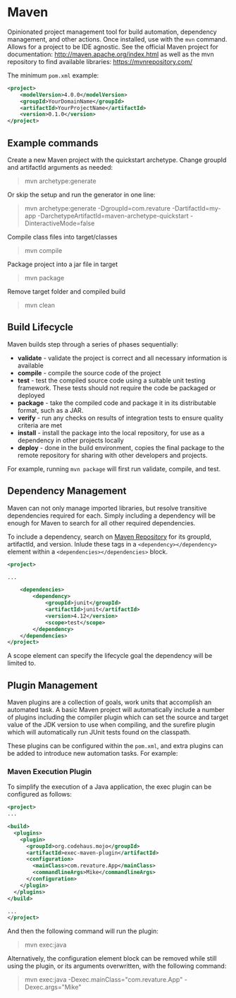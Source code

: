 # Maven 
Opinionated project management tool for build automation, dependency management, and other actions. Once installed, use with the `mvn` command. Allows for a project to be IDE agnostic. See the official Maven project for documentation: http://maven.apache.org/index.html as well as the mvn repository to find available libraries: https://mvnrepository.com/

The minimum `pom.xml` example:
```xml
<project>
	<modelVersion>4.0.0</modelVersion>
	<groupId>YourDomainName</groupId>
	<artifactId>YourProjectName</artifactId>
	<version>0.1.0</version>
</project>
```

## Example commands
Create a new Maven project with the quickstart archetype. Change groupId and artifactId arguments as needed:
>mvn archetype:generate

Or skip the setup and run the generator in one line:
>mvn archetype:generate -DgroupId=com.revature -DartifactId=my-app -DarchetypeArtifactId=maven-archetype-quickstart -DinteractiveMode=false

Compile class files into target/classes
>mvn compile

Package project into a jar file in target
>mvn package

Remove target folder and compiled build
>mvn clean

## Build Lifecycle
Maven builds step through a series of phases sequentially:
- **validate** - validate the project is correct and all necessary information is available
- **compile** - compile the source code of the project
- **test** - test the compiled source code using a suitable unit testing framework. These tests should not require the code be packaged or deployed
- **package** - take the compiled code and package it in its distributable format, such as a JAR.
- **verify** - run any checks on results of integration tests to ensure quality criteria are met
- **install** - install the package into the local repository, for use as a dependency in other projects locally
- **deploy** - done in the build environment, copies the final package to the remote repository for sharing with other developers and projects.

For example, running `mvn package` will first run validate, compile, and test.

## Dependency Management
Maven can not only manage imported libraries, but resolve transitive dependencies required for each. Simply including a dependency will be enough for Maven to search for all other required dependencies.

To include a dependency, search on [Maven Repository](https://mvnrepository.com/) for its groupId, artifactId, and version. Inlude these tags in a `<dependency></dependency>` element within a `<dependencies></dependencies>` block.

```xml
<project>

...

	<dependencies>
		<dependency>
			<groupId>junit</groupId>
			<artifactId>junit</artifactId>
			<version>4.12</version>
			<scope>test</scope>
		</dependency>
	</dependencies>
</project>
```

A scope element can specify the lifecycle goal the dependency will be limited to.

## Plugin Management
Maven plugins are a collection of goals, work units that accomplish an automated task. A basic Maven project will automatically include a number of plugins including the compiler plugin which can set the source and target value of the JDK version to use when compiling, and the surefire plugin which will automatically run JUnit tests found on the classpath.

These plugins can be configured within the `pom.xml`, and extra plugins can be added to introduce new automation tasks. For example:

### Maven Execution Plugin
To simplify the execution of a Java application, the exec plugin can be configured as follows:
```xml
<project>
...

<build>
  <plugins>
    <plugin>
      <groupId>org.codehaus.mojo</groupId>
      <artifactId>exec-maven-plugin</artifactId>
      <configuration>
        <mainClass>com.revature.App</mainClass>
        <commandlineArgs>Mike</commandlineArgs>
      </configuration>
    </plugin>
  </plugins>
</build>

...
</project>
```
And then the following command will run the plugin:
>mvn exec:java

Alternatively, the configuration element block can be removed while still using the plugin, or its arguments overwritten, with the following command:
>mvn exec:java -Dexec.mainClass="com.revature.App" -Dexec.args="Mike"
